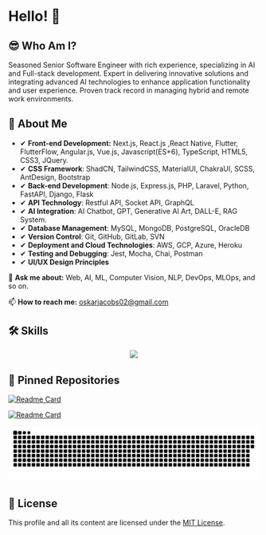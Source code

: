 # Hello! 👋

## 😎 Who Am I?

Seasoned Senior Software Engineer with rich experience, specializing in AI and Full-stack development. Expert in delivering innovative solutions and integrating advanced AI technologies to enhance application functionality and user experience. Proven track record in managing hybrid and remote work environments.

<!-- Please visit my [website](https://phoenix19950512.github.io). -->

## 🚀 About Me

- ✔ **Front-end Development:** Next.js, React.js ,React Native, Flutter, FlutterFlow, Angular.js, Vue.js, Javascript(ES+6), TypeScript, HTML5, CSS3, JQuery.
- ✔ **CSS Framework**: ShadCN, TailwindCSS, MaterialUI, ChakraUI, SCSS, AntDesign, Bootstrap
- ✔ **Back-end Development**: Node.js, Express.js, PHP, Laravel, Python, FastAPI, Django, Flask
- ✔ **API Technology**: Restful API, Socket API, GraphQL
- ✔ **AI Integration**: AI Chatbot, GPT, Generative AI Art, DALL-E, RAG System.
- ✔ **Database Management**: MySQL, MongoDB, PostgreSQL, OracleDB
- ✔ **Version Control**: Git, GitHub, GitLab, SVN
- ✔ **Deployment and Cloud Technologies**: AWS, GCP, Azure, Heroku
- ✔ **Testing and Debugging**: Jest, Mocha, Chai, Postman
- ✔ **UI/UX Design Principles**

💬 **Ask me about:** Web, AI, ML, Computer Vision, NLP, DevOps, MLOps, and so on.

📫 **How to reach me:** [oskarjacobs02@gmail.com](mailto:oskarjacobs02@gmail.com)

## 🛠️ Skills
<p align="center">
  <img src="https://skillicons.dev/icons?i=py,tensorflow,pytorch,aws,gcp,azure,docker,kubernetes,opencv,sklearn,nextjs,react,angular,django,fastapi,flask,express,nestjs,laravel,mysql,mongodb,prisma,postgres,tailwind,selenium,ts,js,php,css,html,cs,cpp,dotnet,github" />
</p>

## 📌 Pinned Repositories

[![Readme Card](https://github-readme-stats.vercel.app/api/pin/?username=top-developer777&repo=llama_voice_chatbot_multi_language)](https://github.com/top-developer777/llama_voice_chatbot_multi_language)

[![Readme Card](https://github-readme-stats.vercel.app/api/pin/?username=top-developer777&repo=chatbot_rag_llama)](https://github.com/phoenix19950512/chatbot_rag_llama)

<p align="center">
 <img width="1000" src="assets/github-snake.svg" alt="snake"/>
</p>

## 📜 License

This profile and all its content are licensed under the [MIT License](LICENSE).